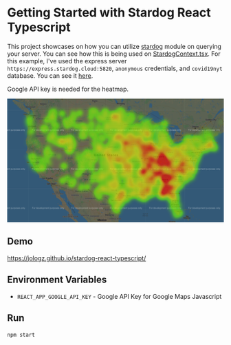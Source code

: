 # Getting Started with Stardog React Typescript

This project showcases on how you can utilize [stardog](https://github.com/stardog-union/stardog.js#readme) module on querying your server. You can see how this is being used on [StardogContext.tsx](./src/stardog/StardogContext.tsx). For this example, I've used the express server `https://express.stardog.cloud:5820`, `anonymous` credentials, and `covid19nyt` database. You can see it [here](./src/configuration/AppConfig.tsx).

Google API key is needed for the heatmap.

![Google HeatMap](./public/covidHeatmapNYT.png)

## Demo

https://jologz.github.io/stardog-react-typescript/

## Environment Variables

-   `REACT_APP_GOOGLE_API_KEY` - Google API Key for Google Maps Javascript

## Run

`npm start`
